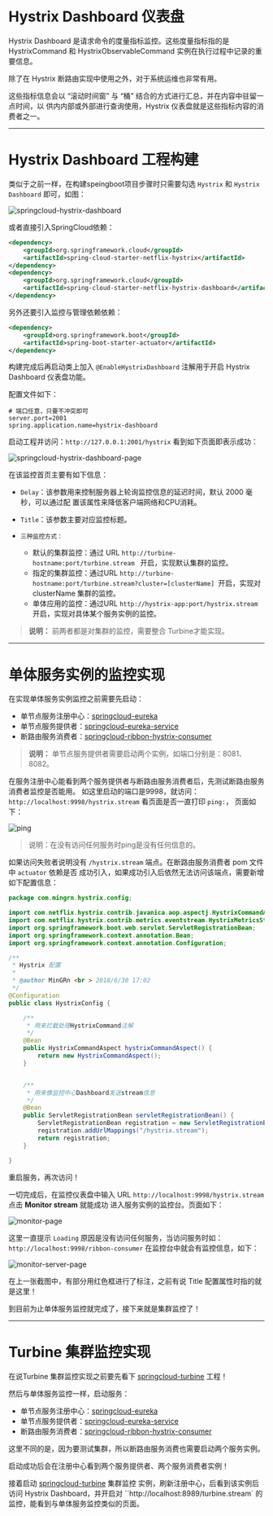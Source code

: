 # Hystrix Dashboard 仪表盘

Hystrix Dashboard 是请求命令的度量指标监控。这些度量指标指的是 HystrixCommand 和
HystrixObservableCommand 实例在执行过程中记录的重要信息。

除了在 Hystrix 断路由实现中使用之外，对于系统运维也非常有用。

这些指标信息会以 “滚动时间窗” 与 “桶” 结合的方式进行汇总，并在内容中驻留一点时间，以
供内内部或外部进行查询使用，Hystrix 仪表盘就是这些指标内容的消费者之一。

----

# Hystrix Dashboard 工程构建

类似于之前一样，在构建speingboot项目步骤时只需要勾选 `Hystrix` 和 `Hystrix Dashboard`
即可，如图：

![springcloud-hystrix-dashboard](images/springcloud-hystrix-dashboard.png)

或者直接引入SpringCloud依赖：

```xml
<dependency>
    <groupId>org.springframework.cloud</groupId>
    <artifactId>spring-cloud-starter-netflix-hystrix</artifactId>
</dependency>
<dependency>
    <groupId>org.springframework.cloud</groupId>
    <artifactId>spring-cloud-starter-netflix-hystrix-dashboard</artifactId>
</dependency>
```

另外还要引入监控与管理依赖依赖：

```xml
<dependency>
    <groupId>org.springframework.boot</groupId>
    <artifactId>spring-boot-starter-actuator</artifactId>
</dependency>
```

构建完成后再启动类上加入 `@EnableHystrixDashboard`  注解用于开启 Hystrix Dashboard
仪表盘功能。

配置文件如下：

```profile
# 端口任意，只要不冲突即可
server.port=2001
spring.application.name=hystrix-dashboard
```

启动工程并访问：`http://127.0.0.1:2001/hystrix` 看到如下页面即表示成功：

![springcloud-hystrix-dashboard-page](images/springcloud-hystrix-dashboard-page.png)

在该监控首页主要有如下信息：

* `Delay`：该参数用来控制服务器上轮询监控信息的延迟时间，默认 2000 毫秒，可以通过配
置该属性来降低客户端网络和CPU消耗。

* `Title`：该参数主要对应监控标题。

* `三种监控方式：`
  - 默认的集群监控：通过 URL `http://turbine-hostname:port/turbine.stream ` 开启，实现默认集群的监控。
  - 指定的集群监控：通过URL `http://turbine-hostname:port/turbine.stream?cluster=[clusterName] `开启，实现对 clusterName 集群的监控。
  - 单体应用的监控：通过URL `http://hystrix-app:port/hystrix.stream ` 开启，实现对具体某个服务实例的监控。

>**说明：** 前两者都是对集群的监控，需要整合 Turbine才能实现。

----

# 单体服务实例的监控实现

在实现单体服务实例监控之前需要先启动：

* 单节点服务注册中心：[springcloud-eureka](../springcloud-eureka)
* 单节点服务提供者：[springcloud-eureka-service](../springcloud-eureka-service)
* 断路由服务消费者：[springcloud-ribbon-hystrix-consumer](../springcloud-ribbon-hystrix-consumer)

>**说明：** 单节点服务提供者需要启动两个实例，如端口分别是：8081、8082。

在服务注册中心能看到两个服务提供者与断路由服务消费者后，先测试断路由服务消费者监控是否能用。
如这里启动的端口是9998，就访问：`http://localhost:9998/hystrix.stream` 看页面是否一直打印 `ping:`，
页面如下：

![ping](images/ping.png)

>说明：在没有访问任何服务时ping是没有任何信息的。

如果访问失败者说明没有 `/hystrix.stream` 端点。在断路由服务消费者 pom 文件中 `actuator` 依赖是否
成功引入，如果成功引入后依然无法访问该端点，需要新增如下配置信息：

```java
package com.mingrn.hystrix.config;

import com.netflix.hystrix.contrib.javanica.aop.aspectj.HystrixCommandAspect;
import com.netflix.hystrix.contrib.metrics.eventstream.HystrixMetricsStreamServlet;
import org.springframework.boot.web.servlet.ServletRegistrationBean;
import org.springframework.context.annotation.Bean;
import org.springframework.context.annotation.Configuration;

/**
 * Hystrix 配置
 *
 * @author MinGRn <br > 2018/6/30 17:02
 */
@Configuration
public class HystrixConfig {

	/**
	 * 用来拦截处理HystrixCommand注解
	 */
	@Bean
	public HystrixCommandAspect hystrixCommandAspect() {
		return new HystrixCommandAspect();
	}


	/**
	 * 用来像监控中心Dashboard发送stream信息
	 */
	@Bean
	public ServletRegistrationBean servletRegistrationBean() {
		ServletRegistrationBean registration = new ServletRegistrationBean(new HystrixMetricsStreamServlet());
		registration.addUrlMappings("/hystrix.stream");
		return registration;
	}

}
```

重启服务，再次访问！

一切完成后，在监控仪表盘中输入 URL `http://localhost:9998/hystrix.stream` 点击 **Monitor stream** 就能成功
进入服务实例的监控台。页面如下：

![monitor-page](images/monitor-page.png)

这里一直提示 `Loading` 原因是没有访问任何服务，当访问服务时如：`http://localhost:9998/ribbon-consumer`
在监控台中就会有监控信息，如下：

![monitor-server-page](images/monitor-server-page.png)

在上一张截图中，有部分用红色框进行了标注，之前有说 Title 配置属性时指的就是这里！

到目前为止单体服务监控就完成了，接下来就是集群监控了！

----

# Turbine 集群监控实现

在说Turbine 集群监控实现之前要先看下 [springcloud-turbine](../springcloud-turbine) 工程！

然后与单体服务监控一样，启动服务：

* 单节点服务注册中心：[springcloud-eureka](../springcloud-eureka)
* 单节点服务提供者：[springcloud-eureka-service](../springcloud-eureka-service)
* 断路由服务消费者：[springcloud-ribbon-hystrix-consumer](../springcloud-ribbon-hystrix-consumer)

这里不同的是，因为要测试集群，所以断路由服务消费也需要启动两个服务实例。

启动成功后会在注册中心看到两个服务提供者、两个服务消费者实例！

接着启动 [springcloud-turbine](../springcloud-turbine) 集群监控 实例，刷新注册中心，后看到该实例后
访问 Hystrix Dashboard，并开启对 ``http://localhost:8989/turbine.stream` 的监控，能看到与单体服务监控类似的页面。
